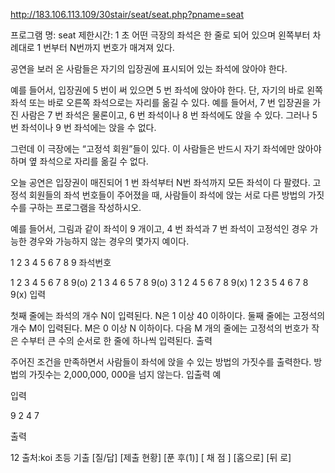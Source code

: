 ﻿http://183.106.113.109/30stair/seat/seat.php?pname=seat

프로그램 명: seat
제한시간: 1 초
어떤 극장의 좌석은 한 줄로 되어 있으며 왼쪽부터 차례대로 1 번부터 N번까지 번호가 매겨져 있다.

공연을 보러 온 사람들은 자기의 입장권에 표시되어 있는 좌석에 앉아야 한다.

예를 들어서, 입장권에 5 번이 써 있으면 5 번 좌석에 앉아야 한다. 단, 자기의 바로 왼쪽 좌석 또는 바로 오른쪽 좌석으로는 자리를 옮길 수 있다. 예를 들어서, 7 번 입장권을 가진 사람은 7 번 좌석은 물론이고, 6 번 좌석이나 8 번 좌석에도 앉을 수 있다. 그러나 5 번 좌석이나 9 번 좌석에는 앉을 수 없다.

그런데 이 극장에는 “고정석 회원”들이 있다. 이 사람들은 반드시 자기 좌석에만 앉아야 하며 옆 좌석으로 자리를 옮길 수 없다.

오늘 공연은 입장권이 매진되어 1 번 좌석부터 N번 좌석까지 모든 좌석이 다 팔렸다. 고정석 회원들의 좌석 번호들이 주어졌을 때, 사람들이 좌석에 앉는 서로 다른 방법의 가짓수를 구하는 프로그램을 작성하시오.

예를 들어서, 그림과 같이 좌석이 9 개이고, 4 번 좌석과 7 번 좌석이 고정석인 경우 가능한 경우와 가능하지 않는 경우의 몇가지 예이다.

1 2 3 4 5 6 7 8 9 좌석번호

1 2 3 4 5 6 7 8 9(o)
2 1 3 4 6 5 7 8 9(o)
3 1 2 4 5 6 7 8 9(x)
1 2 3 5 4 6 7 8 9(x)
입력

첫째 줄에는 좌석의 개수 N이 입력된다. N은 1 이상 40 이하이다.
둘째 줄에는 고정석의 개수 M이 입력된다. M은 0 이상 N 이하이다.
다음 M 개의 줄에는 고정석의 번호가 작은 수부터 큰 수의 순서로 한 줄에 하나씩 입력된다.
출력

주어진 조건을 만족하면서 사람들이 좌석에 앉을 수 있는 방법의 가짓수를 출력한다. 방법의 가짓수는 2,000,000, 000을 넘지 않는다.
입출력 예

입력

9
2
4
7

출력

12
출처:koi 초등 기출
[질/답] [제출 현황] [푼 후(1)]
[ 채 점 ] [홈으로]  [뒤 로]